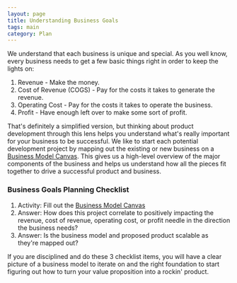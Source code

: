 ```yaml
---
layout: page
title: Understanding Business Goals
tags: main
category: Plan
---
```


We understand that each business is unique and special. As you well know, every business needs to get a few basic things right in order to keep the lights on:

1. Revenue - Make the money.
2. Cost of Revenue (COGS) - Pay for the costs it takes to generate the revenue.
3. Operating Cost - Pay for the costs it takes to operate the business.
4. Profit - Have enough left over to make some sort of profit. 

That's definitely a simplified version, but thinking about product development through this lens helps you understand what's really important for your business to be successful. We like to start each potential development project by mapping out the existing or new business on a [Business Model Canvas](#link). This gives us a high-level overview of the major components of the business and helps us understand how all the pieces fit together to drive a successful product and business. 

### Business Goals Planning Checklist

1. Activity: Fill out the [Business Model Canvas](#link)
2. Answer: How does this project correlate to positively impacting the revenue, cost of revenue, operating cost, or profit needle in the direction the business needs? 
3. Answer: Is the business model and proposed product scalable as they're mapped out?


If you are disciplined and do these 3 checklist items, you will have a clear picture of a business model to iterate on and the right foundation to start figuring out how to turn your value proposition into a rockin' product. 